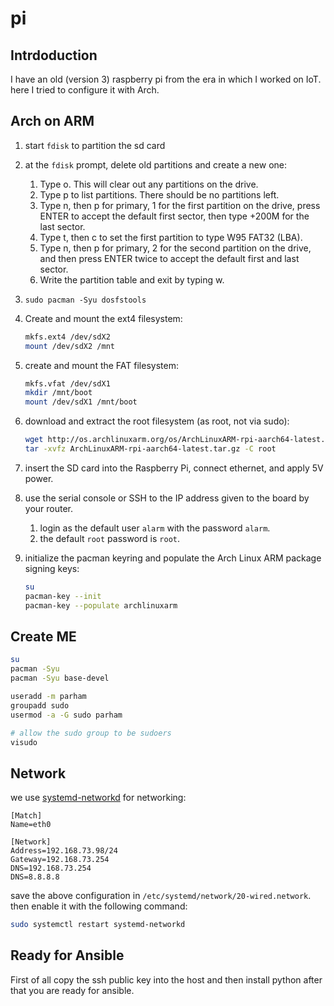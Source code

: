 # pi

## Intrdoduction

I have an old (version 3) raspberry pi from the era in which I worked on IoT. here I tried to configure it with Arch.

## Arch on ARM

1. start `fdisk` to partition the sd card
2. at the `fdisk` prompt, delete old partitions and create a new one:
   1. Type o. This will clear out any partitions on the drive.
   2. Type p to list partitions. There should be no partitions left.
   3. Type n, then p for primary, 1 for the first partition on the drive, press ENTER to accept the default first sector, then type +200M for the last sector.
   4. Type t, then c to set the first partition to type W95 FAT32 (LBA).
   5. Type n, then p for primary, 2 for the second partition on the drive, and then press ENTER twice to accept the default first and last sector.
   6. Write the partition table and exit by typing w.
3. `sudo pacman -Syu dosfstools`
4. Create and mount the ext4 filesystem:

   ```sh
   mkfs.ext4 /dev/sdX2
   mount /dev/sdX2 /mnt
   ```

5. create and mount the FAT filesystem:

   ```sh
   mkfs.vfat /dev/sdX1
   mkdir /mnt/boot
   mount /dev/sdX1 /mnt/boot
   ```

6. download and extract the root filesystem (as root, not via sudo):

   ```sh
   wget http://os.archlinuxarm.org/os/ArchLinuxARM-rpi-aarch64-latest.tar.gz
   tar -xvfz ArchLinuxARM-rpi-aarch64-latest.tar.gz -C root
   ```

7. insert the SD card into the Raspberry Pi, connect ethernet, and apply 5V power.
8. use the serial console or SSH to the IP address given to the board by your router.
   1. login as the default user `alarm` with the password `alarm`.
   2. the default `root` password is `root`.
9. initialize the pacman keyring and populate the Arch Linux ARM package signing keys:

   ```sh
   su
   pacman-key --init
   pacman-key --populate archlinuxarm
   ```

## Create ME

```sh
su
pacman -Syu
pacman -Syu base-devel

useradd -m parham
groupadd sudo
usermod -a -G sudo parham

# allow the sudo group to be sudoers
visudo
```

## Network

we use [systemd-networkd](https://wiki.archlinux.org/title/Systemd-networkd) for networking:

```
[Match]
Name=eth0

[Network]
Address=192.168.73.98/24
Gateway=192.168.73.254
DNS=192.168.73.254
DNS=8.8.8.8
```

save the above configuration in `/etc/systemd/network/20-wired.network`. then enable it with the following command:

```sh
sudo systemctl restart systemd-networkd
```

## Ready for Ansible

First of all copy the ssh public key into the host and then install python after that you are ready for ansible.
